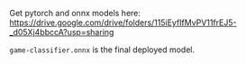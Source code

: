 Get pytorch and onnx models here: https://drive.google.com/drive/folders/115iEyfIfMvPV11frEJ5-_d05Xj4bbccA?usp=sharing <br/>

`game-classifier.onnx` is the final deployed model.